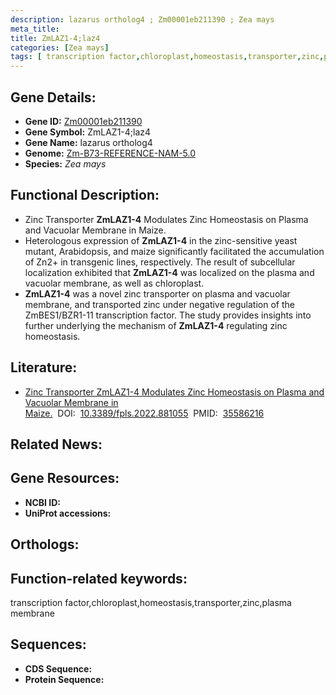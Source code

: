 ```yaml
---
description: lazarus ortholog4 ; Zm00001eb211390 ; Zea mays
meta_title:
title: ZmLAZ1-4;laz4
categories: [Zea mays]
tags: [ transcription factor,chloroplast,homeostasis,transporter,zinc,plasma membrane ]
---
```


## Gene Details:
- **Gene ID:**	[Zm00001eb211390]()
- **Gene Symbol:** ZmLAZ1-4;laz4
- **Gene Name:** lazarus ortholog4
- **Genome:** [Zm-B73-REFERENCE-NAM-5.0]()
- **Species:** *Zea mays*

## Functional Description:
   - Zinc Transporter **ZmLAZ1-4** Modulates Zinc Homeostasis on Plasma and Vacuolar Membrane in Maize.
   - Heterologous expression of **ZmLAZ1-4** in the zinc-sensitive yeast mutant, Arabidopsis, and maize significantly facilitated the accumulation of Zn2+ in transgenic lines, respectively. The result of subcellular localization exhibited that **ZmLAZ1-4** was localized on the plasma and vacuolar membrane, as well as chloroplast.
   - **ZmLAZ1-4** was a novel zinc transporter on plasma and vacuolar membrane, and transported zinc under negative regulation of the ZmBES1/BZR1-11 transcription factor. The study provides insights into further underlying the mechanism of **ZmLAZ1-4** regulating zinc homeostasis.

## Literature:
   - [Zinc Transporter ZmLAZ1-4 Modulates Zinc Homeostasis on Plasma and Vacuolar Membrane in Maize.]( https://www.frontiersin.org/articles/10.3389/fpls.2022.881055/full)&nbsp;&nbsp;DOI:&nbsp;&nbsp;[10.3389/fpls.2022.881055](https://www.frontiersin.org/articles/10.3389/fpls.2022.881055/full)&nbsp;&nbsp;PMID:&nbsp;&nbsp;[35586216](https://pubmed.ncbi.nlm.nih.gov/35586216/)

## Related News:

## Gene Resources:
- **NCBI ID:** [](https://www.ncbi.nlm.nih.gov/gene/?term=)
- **UniProt accessions:** [](https://www.uniprot.org/uniprotkb//entry)

## Orthologs:

## Function-related keywords:
transcription factor,chloroplast,homeostasis,transporter,zinc,plasma membrane

## Sequences:
- **CDS Sequence:**
- **Protein Sequence:**
